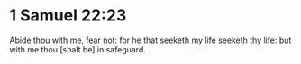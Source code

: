 # 1 Samuel 22:23

Abide thou with me, fear not: for he that seeketh my life seeketh thy life: but with me thou [shalt be] in safeguard.